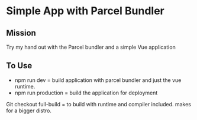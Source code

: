 # Simple App with Parcel Bundler

## Mission

Try my hand out with the Parcel bundler and a simple Vue application

## To Use

- npm run dev = build application with parcel bundler and just the vue runtime.
- npm run production = build the application for deployment

Git checkout full-build = to build with runtime and compiler included. makes for a bigger distro.
